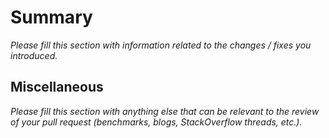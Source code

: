 # Summary

*Please fill this section with information related to the changes / fixes you introduced.*

## Miscellaneous

*Please fill this section with anything else that can be relevant to the review of your pull request (benchmarks, blogs, StackOverflow threads, etc.).*
